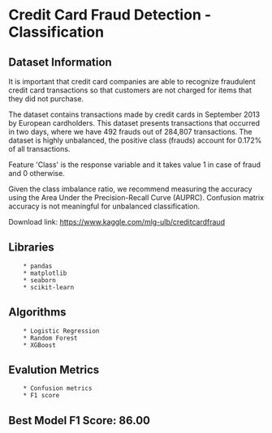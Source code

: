 # ****Credit Card Fraud Detection - Classification****


## ****Dataset Information****
It is important that credit card companies are able to recognize fraudulent credit card transactions so that customers are not charged for items that they did not purchase.

The dataset contains transactions made by credit cards in September 2013 by European cardholders. This dataset presents transactions that occurred in two days, where we have 492 frauds out of 284,807 transactions. The dataset is highly unbalanced, the positive class (frauds) account for 0.172% of all transactions.

Feature 'Class' is the response variable and it takes value 1 in case of fraud and 0 otherwise.

Given the class imbalance ratio, we recommend measuring the accuracy using the Area Under the Precision-Recall Curve (AUPRC). Confusion matrix accuracy is not meaningful for unbalanced classification.

Download link: https://www.kaggle.com/mlg-ulb/creditcardfraud

## ****Libraries****
        * pandas
        * matplotlib
        * seaborn
        * scikit-learn

## ****Algorithms****
        * Logistic Regression
        * Random Forest
        * XGBoost

## ****Evalution Metrics****
        * Confusion metrics
        * F1 score
        
## ****Best Model F1 Score: 86.00****
